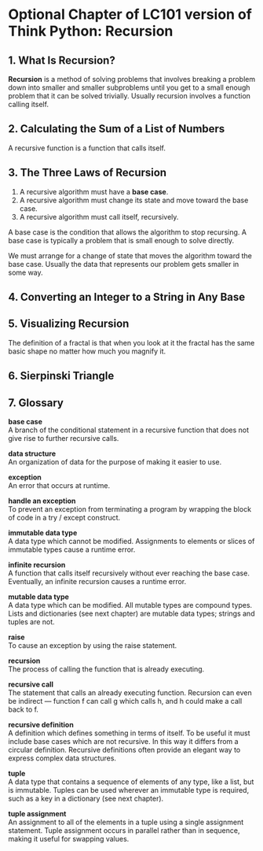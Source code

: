 # Optional Chapter of LC101 version of Think Python:  Recursion


## 1. What Is Recursion?

**Recursion** is a method of solving problems that involves breaking a problem down into smaller and smaller subproblems until you get to a small enough problem that it can be solved trivially.  Usually recursion involves a function calling itself.


## 2. Calculating the Sum of a List of Numbers

A recursive function is a function that calls itself.


## 3. The Three Laws of Recursion

1.  A recursive algorithm must have a **base case**.
1.  A recursive algorithm must change its state and move toward the base case.
1.  A recursive algorithm must call itself, recursively.

A base case is the condition that allows the algorithm to stop recursing.  A base case is typically a problem that is small enough to solve directly.

We must arrange for a change of state that moves the algorithm toward the base case.  Usually the data that represents our problem gets smaller in some way.


## 4. Converting an Integer to a String in Any Base


## 5. Visualizing Recursion

The definition of a fractal is that when you look at it the fractal has the same basic shape no matter how much you magnify it.


## 6. Sierpinski Triangle


## 7. Glossary


**base case**  
A branch of the conditional statement in a recursive function that does not give rise to further recursive calls.

**data structure**  
An organization of data for the purpose of making it easier to use.

**exception**  
An error that occurs at runtime.

**handle an exception**  
To prevent an exception from terminating a program by wrapping the block of code in a try / except construct.

**immutable data type**  
A data type which cannot be modified. Assignments to elements or slices of immutable types cause a runtime error.

**infinite recursion**  
A function that calls itself recursively without ever reaching the base case. Eventually, an infinite recursion causes a runtime error.

**mutable data type**  
A data type which can be modified. All mutable types are compound types. Lists and dictionaries (see next chapter) are mutable data types; strings and tuples are not.

**raise**  
To cause an exception by using the raise statement.

**recursion**  
The process of calling the function that is already executing.

**recursive call**  
The statement that calls an already executing function. Recursion can even be indirect — function f can call g which calls h, and h could make a call back to f.

**recursive definition**  
A definition which defines something in terms of itself. To be useful it must include base cases which are not recursive. In this way it differs from a circular definition. Recursive definitions often provide an elegant way to express complex data structures.

**tuple**  
A data type that contains a sequence of elements of any type, like a list, but is immutable. Tuples can be used wherever an immutable type is required, such as a key in a dictionary (see next chapter).

**tuple assignment**  
An assignment to all of the elements in a tuple using a single assignment statement. Tuple assignment occurs in parallel rather than in sequence, making it useful for swapping values.
